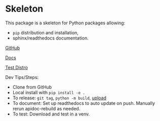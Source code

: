 # Skeleton

This package is a skeleton for Python packages allowing:
  - `pip` distribution and installation,
  - sphinx/readthedocs documentation.


[GitHub](https://github.com/jcschindler01/skeleton)

[Docs](https://skeleton-jcschindler01.readthedocs.io/)

[Test Distro](https://test.pypi.org/project/skeleton-JCSCHINDLER01/)


Dev Tips/Steps:
  - Clone from GitHub
  - Local install with `pip install -e .` 
  - To release: `git tag`, `python -m build`, [upload]()
  - To document: Set up readthedocs to auto update on push. Manually rerun apidoc-rebuild as needed.
  - To test: Download and test in a venv.
